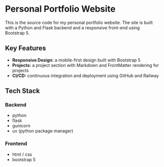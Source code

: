 # Personal Portfolio Website

This is the source code for my personal portfolio website. The site is built with a Python and Flask backend and a responsive front-end using Bootstrap 5.

## Key Features

* **Responsive Design:** a mobile-first design built with Bootstrap 5
* **Projects:** a project section with Markdown and FrontMatter rendering for projects
* **CI/CD:** continuous integration and deployment using GitHub and Railway

## Tech Stack

### Backend
* python
* flask
* gunicorn
* uv (python package manager)

### Frontend
* html / css
* bootstrap 5

